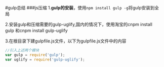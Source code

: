 #gulp总结
###js压缩
1.**gulp的安装**，使用`npm install gulp -g`将gulp安装到全局

2.安装gulp和压缩需要的gulp-uglify,国内的情况下，使用淘宝的cnpm install gulp 和cnpm install gulp-uglify

3.在根目录下建gulpfile.js文件，以下为gulpfile.js文件中的内容

```javascript
//引入上述两个模块
var gulp = require('gulp');
var uglify = require('gulp-uglify');

```
